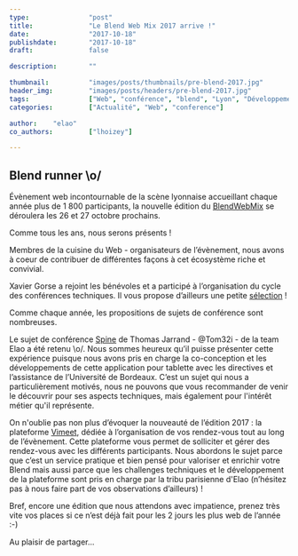 ```yaml
---
type:               "post"
title:              "Le Blend Web Mix 2017 arrive !"
date:               "2017-10-18"
publishdate:        "2017-10-18"
draft:              false

description:        ""

thumbnail:          "images/posts/thumbnails/pre-blend-2017.jpg"
header_img:         "images/posts/headers/pre-blend-2017.jpg"
tags:               ["Web", "conférence", "blend", "Lyon", "Développement", "Design", "Business"]
categories:         ["Actualité", "Web", "conference"]

author:    "elao"
co_authors:         ["lhoizey"]

---
```

## Blend runner \o/

Évènement web incontournable de la scène lyonnaise accueillant chaque année plus de 1 800 participants, la nouvelle édition du [BlendWebMix](http://www.blendwebmix.com/) se déroulera les 26 et 27 octobre prochains.

Comme tous les ans, nous serons présents !

Membres de la cuisine du Web - organisateurs de l’évènement, nous avons à coeur de contribuer de différentes façons à cet écosystème riche et convivial.

Xavier Gorse a rejoint les bénévoles et a participé à l’organisation du cycle des conférences techniques. Il vous propose d’ailleurs une petite [sélection](http://www.blendwebmix.com/selection-tech-de-xavier-gorse/) !

Comme chaque année, les propositions de sujets de conférence sont nombreuses.

Le sujet de conférence [Spine](https://www.elao.com/fr/etudes-de-cas/spine/) de Thomas Jarrand - @Tom32i - de la team Elao a été retenu \o/. Nous sommes heureux qu’il puisse présenter cette expérience puisque nous avons pris en charge la co-conception et les développements de cette application pour tablette avec les directives et l’assistance de l’Université de Bordeaux.
C’est un sujet qui nous a particulièrement motivés, nous ne pouvons que vous recommander de venir le découvrir pour ses aspects techniques, mais également pour l'intérêt métier qu'il représente.

On n'oublie pas non plus d’évoquer la nouveauté de l’édition 2017 : la plateforme [Vimeet](https://www.elao.com/fr/etudes-de-cas/vimeet/), dédiée à l’organisation de vos rendez-vous tout au long de l’évènement. Cette plateforme vous permet de solliciter et gérer des rendez-vous avec les différents participants.
Nous abordons le sujet parce que c’est un service pratique et bien pensé pour valoriser et enrichir votre Blend mais aussi parce que les challenges techniques et le développement de la plateforme sont pris en charge par la tribu parisienne d'Elao (n’hésitez pas à nous faire part de vos observations d’ailleurs) !

Bref, encore une édition que nous attendons avec impatience, prenez très vite vos places si ce n’est déjà fait pour les 2 jours les plus web de l’année :-)

Au plaisir de partager...
